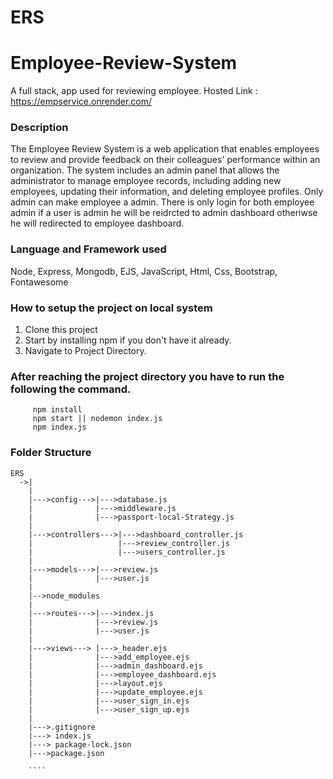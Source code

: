 # ERS
# Employee-Review-System
A full stack, app used for reviewing employee.
Hosted Link : https://empservice.onrender.com/

### Description
The Employee Review System is a web application that enables employees to review and provide feedback on their colleagues' performance within an organization. The system includes an admin panel that allows the administrator to manage employee records, including adding new employees, updating their information, and deleting employee profiles.
Only admin can make employee a admin. There is only login for both employee admin if a user is admin he will be reidrcted to admin dashboard otheriwse he will redirected to employee dashboard.

### Language and Framework used

Node, Express, Mongodb, EJS, JavaScript, Html, Css, Bootstrap, Fontawesome

### How to setup the project on local system

  1. Clone this project
  2. Start by installing npm if you don't have it already.
  3. Navigate to Project Directory.

### After reaching the project directory you have to run the following the command.
   ```` 
        npm install 
        npm start || nodemon index.js
        npm index.js
   ````

### Folder Structure

```
ERS
  ->|
    |              
    |--->config--->|--->database.js
    |              |--->middleware.js
    |              |--->passport-local-Strategy.js
    |                  
    |--->controllers--->|--->dashboard_controller.js
    |                   |--->review_controller.js
    |                   |--->users_controller.js
    |
    |--->models--->|--->review.js
    |              |--->user.js
    |
    |-->node_modules
    |
    |--->routes--->|--->index.js
    |              |--->review.js
    |              |--->user.js
    |
    |--->views---> |--->_header.ejs
    |              |--->add_employee.ejs
    |              |--->admin_dashboard.ejs
    |              |--->employee_dashboard.ejs
    |              |--->layout.ejs
    |              |--->update_employee.ejs
    |              |--->user_sign_in.ejs
    |              |--->user_sign_up.ejs
    |
    |--->.gitignore
    |---> index.js
    |---> package-lock.json
    |--->package.json
 
    ````
